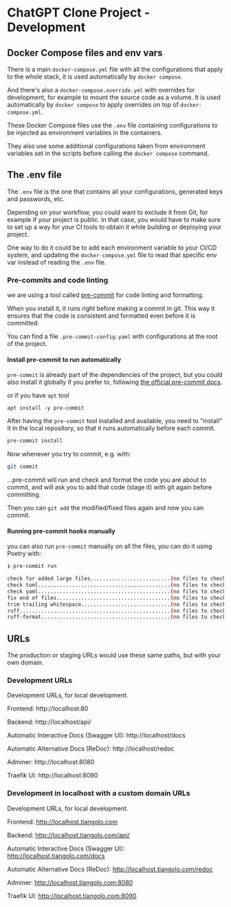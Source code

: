 # ChatGPT Clone Project - Development

## Docker Compose files and env vars

There is a main `docker-compose.yml` file with all the configurations that apply to the whole stack, it is used automatically by `docker compose`.

And there's also a `docker-compose.override.yml` with overrides for development, for example to mount the source code as a volume. It is used automatically by `docker compose` to apply overrides on top of `docker-compose.yml`.

These Docker Compose files use the `.env` file containing configurations to be injected as environment variables in the containers.

They also use some additional configurations taken from environment variables set in the scripts before calling the `docker compose` command.

## The .env file

The `.env` file is the one that contains all your configurations, generated keys and passwords, etc.

Depending on your workflow, you could want to exclude it from Git, for example if your project is public. In that case, you would have to make sure to set up a way for your CI tools to obtain it while building or deploying your project.

One way to do it could be to add each environment variable to your CI/CD system, and updating the `docker-compose.yml` file to read that specific env var instead of reading the `.env` file.

### Pre-commits and code linting

we are using a tool called [pre-commit](https://pre-commit.com/) for code linting and formatting.

When you install it, it runs right before making a commit in git. This way it ensures that the code is consistent and formatted even before it is committed.

You can find a file `.pre-commit-config.yaml` with configurations at the root of the project.

#### Install pre-commit to run automatically

`pre-commit` is already part of the dependencies of the project, but you could also install it globally if you prefer to, following [the official pre-commit docs](https://pre-commit.com/).

or if you have `apt` tool
```
apt install -y pre-commit
```


After having the `pre-commit` tool installed and available, you need to "install" it in the local repository, so that it runs automatically before each commit.


```bash
pre-commit install
```

Now whenever you try to commit, e.g. with:

```bash
git commit
```

...pre-commit will run and check and format the code you are about to commit, and will ask you to add that code (stage it) with git again before committing.

Then you can `git add` the modified/fixed files again and now you can commit.

#### Running pre-commit hooks manually

you can also run `pre-commit` manually on all the files, you can do it using Poetry with:

```bash
❯ pre-commit run

check for added large files..........................(no files to check)Skipped
check toml...........................................(no files to check)Skipped
check yaml...........................................(no files to check)Skipped
fix end of files.....................................(no files to check)Skipped
trim trailing whitespace.............................(no files to check)Skipped
ruff.................................................(no files to check)Skipped
ruff-format..........................................(no files to check)Skipped
```

## URLs

The production or staging URLs would use these same paths, but with your own domain.

### Development URLs

Development URLs, for local development.

Frontend: http://localhost:80

Backend: http://localhost/api/

Automatic Interactive Docs (Swagger UI): http://localhost/docs

Automatic Alternative Docs (ReDoc): http://localhost/redoc

Adminer: http://localhost:8080

Traefik UI: http://localhost:8090

### Development in localhost with a custom domain URLs

Development URLs, for local development.

Frontend: http://localhost.tiangolo.com

Backend: http://localhost.tiangolo.com/api/

Automatic Interactive Docs (Swagger UI): http://localhost.tiangolo.com/docs

Automatic Alternative Docs (ReDoc): http://localhost.tiangolo.com/redoc

Adminer: http://localhost.tiangolo.com:8080

Traefik UI: http://localhost.tiangolo.com:8090
